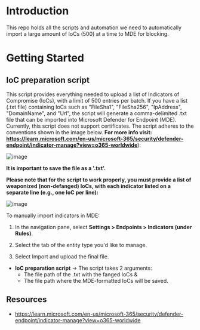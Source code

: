 # Introduction 
This repo holds all the scripts and automation we need to automatically import a large amount of IoCs (500) at a time to MDE for blocking. 

# Getting Started
## IoC preparation script

This script provides everything needed to upload a list of Indicators of Compromise (IoCs), with a limit of 500 entries per batch. If you have a list (.txt file) containing IoCs such as "FileSha1", "FileSha256", "IpAddress", "DomainName", and "Url", the script will generate a comma-delimited .txt file that can be imported into Microsoft Defender for Endpoint (MDE). Currently, this script does not support certificates. The script adheres to the conventions shown in the image below.
**For more info visit: https://learn.microsoft.com/en-us/microsoft-365/security/defender-endpoint/indicator-manage?view=o365-worldwide**):

![image](https://github.com/nikosp17/CreateMDEIoCs/assets/58854267/0989000d-020f-468a-a1b8-1a223b0ff8ac)

**It is important to save the file as a '.txt'.**

**Please note that for the script to work properly, you must provide a list of weaponized (non-defanged) IoCs, with each indicator listed on a separate line (e.g., one IoC per line):**

![image](https://github.com/nikosp17/CreateMDEIoCs/assets/58854267/eedcfea2-215f-4175-a262-980746513518)


To manually import indicators in MDE:

1. In the navigation pane, select **Settings > Endpoints > Indicators (under Rules)**.

2. Select the tab of the entity type you'd like to manage.

3. Select Import and upload the final file.


- **IoC preparation script** -> The script takes 2 arguments:
  - The file path of the .txt with the fanged IoCs &
  - The file path where the MDE-formatted IoCs will be saved.

## Resources
- https://learn.microsoft.com/en-us/microsoft-365/security/defender-endpoint/indicator-manage?view=o365-worldwide
